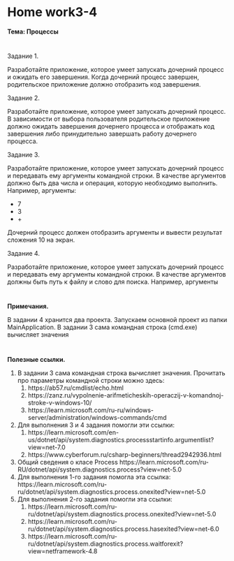 # <b>Home work3-4

Тема: Процессы</b><br>
#

Задание 1.<br>

Разработайте приложение, которое умеет запускать дочерний процесс и ожидать его завершения. Когда дочерний процесс завершен, родительское приложение должно отобразить код завершения.


Задание 2.<br>

Разработайте приложение, которое умеет запускать дочерний процесс. В зависимости от выбора пользователя родительское приложение должно ожидать завершения дочернего процесса и отображать код завершения либо принудительно завершать работу дочернего процесса.


Задание 3.<br>

Разработайте приложение, которое умеет запускать дочерний процесс и передавать ему аргументы командной строки. В качестве аргументов должно быть два числа и операция, которую необходимо выполнить. Например, аргументы:<br>
<ul>
  <li>7</li>
  <li>3</li>
  <li>+</li>
 </ul>
Дочерний процесс должен отобразить аргументы и вывести результат сложения 10 на экран.<br>


Задание 4.<br>

Разработайте приложение, которое умеет запускать дочерний процесс и передавать ему аргументы командной строки. В качестве аргументов должны быть путь к файлу и слово для поиска. Например, аргументы

# 

<b>Примечания.</b>

В задании 4 хранится два проекта. Запускаем основной проект из папки MainApplication. В задании 3 сама командная строка (cmd.exe) вычисляет значения<br>

# 

<b>Полезные ссылки.</b><br>

<ol>
<li>В задании 3 сама командная строка вычисляет значения. Прочитать про параметры командной строки можно здесь:
<ol>
<li>https://ab57.ru/cmdlist/echo.html</li>
<li>https://zanz.ru/vypolnenie-arifmeticheskih-operaczij-v-komandnoj-stroke-v-windows-10/</li>
<li>https://learn.microsoft.com/ru-ru/windows-server/administration/windows-commands/cmd</li>
</ol>
</li>
<li>Для выполнения 3 и 4 задания помогли эти ссылки:
<ol>
<li>https://learn.microsoft.com/en-us/dotnet/api/system.diagnostics.processstartinfo.argumentlist?view=net-7.0</li>
<li>https://www.cyberforum.ru/csharp-beginners/thread2942936.html</li>
</ol>
</li>
<li>Общий сведения о класе Process https://learn.microsoft.com/ru-RU/dotnet/api/system.diagnostics.process?view=net-5.0</li>
<li>Для выполнения 1-го задания помогла эта ссылка: https://learn.microsoft.com/ru-ru/dotnet/api/system.diagnostics.process.onexited?view=net-5.0</li>
<li>Для выполнения 2-го задания помогли эта ссылки: 
<ol>
<li>https://learn.microsoft.com/ru-ru/dotnet/api/system.diagnostics.process.onexited?view=net-5.0</li>
<li>https://learn.microsoft.com/ru-ru/dotnet/api/system.diagnostics.process.hasexited?view=net-6.0</li>
<li>https://learn.microsoft.com/ru-ru/dotnet/api/system.diagnostics.process.waitforexit?view=netframework-4.8</li>
</ol>
</li>
</li>
</ol>
